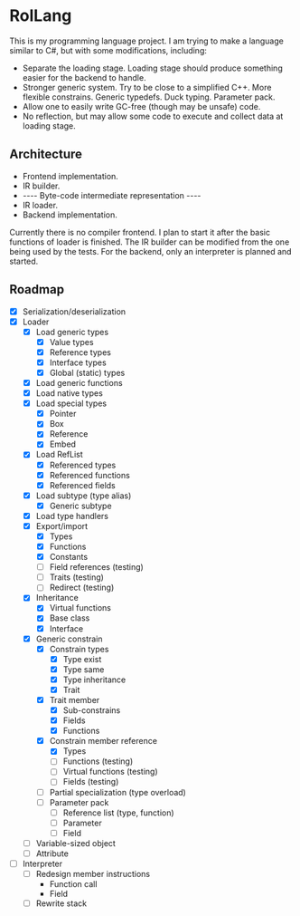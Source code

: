 # RolLang

This is my programming language project. I am trying to make a language similar to C#, but 
with some modifications, including:

* Separate the loading stage. Loading stage should produce something easier for the backend 
to handle.
* Stronger generic system. Try to be close to a simplified C++. More flexible constrains. 
Generic typedefs. Duck typing. Parameter pack.
* Allow one to easily write GC-free (though may be unsafe) code.
* No reflection, but may allow some code to execute and collect data at loading stage.

## Architecture

* Frontend implementation.
* IR builder.
* ---- Byte-code intermediate representation ----
* IR loader.
* Backend implementation. 

Currently there is no compiler frontend. I plan to start it after the basic functions of 
loader is finished. The IR builder can be modified from the one being used by the tests. 
For the backend, only an interpreter is planned and started.

## Roadmap

- [x] Serialization/deserialization
- [x] Loader
	- [x] Load generic types
		- [x] Value types
		- [x] Reference types
		- [x] Interface types
		- [x] Global (static) types
	- [x] Load generic functions
	- [x] Load native types
	- [x] Load special types
		- [x] Pointer
		- [x] Box
		- [x] Reference
		- [x] Embed
	- [x] Load RefList
		- [x] Referenced types
		- [x] Referenced functions
		- [x] Referenced fields
	- [x] Load subtype (type alias)
		- [x] Generic subtype
	- [x] Load type handlers
	- [x] Export/import
		- [x] Types
		- [x] Functions
		- [x] Constants
		- [ ] Field references (testing)
		- [ ] Traits (testing)
		- [ ] Redirect (testing)
	- [x] Inheritance
		- [x] Virtual functions
		- [x] Base class
		- [x] Interface
	- [x] Generic constrain
		- [x] Constrain types
			- [x] Type exist
			- [x] Type same
			- [x] Type inheritance
			- [x] Trait
		- [x] Trait member
			- [x] Sub-constrains
			- [x] Fields
			- [x] Functions
		- [x] Constrain member reference
			- [x] Types
			- [ ] Functions (testing)
			- [ ] Virtual functions (testing)
			- [ ] Fields (testing)
		- [ ] Partial specialization (type overload)
		- [ ] Parameter pack
			- [ ] Reference list (type, function)
			- [ ] Parameter
			- [ ] Field
	- [ ] Variable-sized object
	- [ ] Attribute
- [ ] Interpreter
	- [ ] Redesign member instructions
		- Function call
		- Field
	- [ ] Rewrite stack
